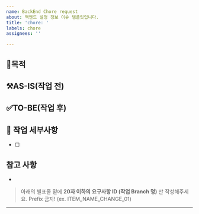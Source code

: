 ```yaml
---
name: BackEnd Chore request
about: 백엔드 설정 정보 이슈 템플릿입니다.
title: 'chore: '
labels: chore
assignees: ''

---
```


## 🧐목적 
>

## ⚒️AS-IS(작업 전) 

## ✅TO-BE(작업 후)

## 📌 작업 세부사항
- [ ]

## 참고 사항
-

> 아래의 별표줄 밑에  **20자 이하의 요구사항 ID (작업 Branch 명)** 만 작성해주세요. Prefix 금지!
> (ex. ITEM_NAME_CHANGE_01)

********************

